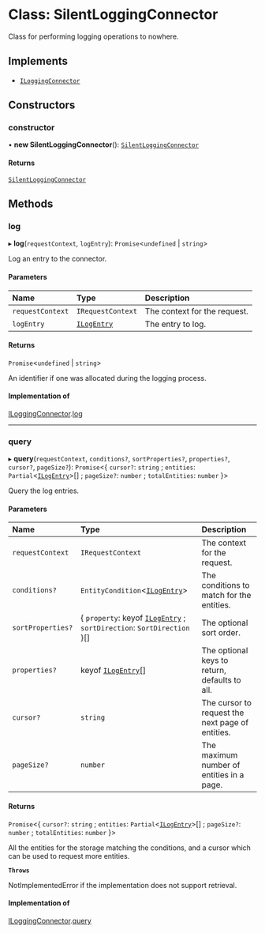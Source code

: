 # Class: SilentLoggingConnector

Class for performing logging operations to nowhere.

## Implements

- [`ILoggingConnector`](../interfaces/ILoggingConnector.md)

## Constructors

### constructor

• **new SilentLoggingConnector**(): [`SilentLoggingConnector`](SilentLoggingConnector.md)

#### Returns

[`SilentLoggingConnector`](SilentLoggingConnector.md)

## Methods

### log

▸ **log**(`requestContext`, `logEntry`): `Promise`\<`undefined` \| `string`\>

Log an entry to the connector.

#### Parameters

| Name             | Type                                      | Description                  |
| :--------------- | :---------------------------------------- | :--------------------------- |
| `requestContext` | `IRequestContext`                         | The context for the request. |
| `logEntry`       | [`ILogEntry`](../interfaces/ILogEntry.md) | The entry to log.            |

#### Returns

`Promise`\<`undefined` \| `string`\>

An identifier if one was allocated during the logging process.

#### Implementation of

[ILoggingConnector](../interfaces/ILoggingConnector.md).[log](../interfaces/ILoggingConnector.md#log)

---

### query

▸ **query**(`requestContext`, `conditions?`, `sortProperties?`, `properties?`, `cursor?`, `pageSize?`): `Promise`\<\{ `cursor?`: `string` ; `entities`: `Partial`\<[`ILogEntry`](../interfaces/ILogEntry.md)\>[] ; `pageSize?`: `number` ; `totalEntities`: `number` }\>

Query the log entries.

#### Parameters

| Name              | Type                                                                                                  | Description                                      |
| :---------------- | :---------------------------------------------------------------------------------------------------- | :----------------------------------------------- |
| `requestContext`  | `IRequestContext`                                                                                     | The context for the request.                     |
| `conditions?`     | `EntityCondition`\<[`ILogEntry`](../interfaces/ILogEntry.md)\>                                        | The conditions to match for the entities.        |
| `sortProperties?` | \{ `property`: keyof [`ILogEntry`](../interfaces/ILogEntry.md) ; `sortDirection`: `SortDirection` }[] | The optional sort order.                         |
| `properties?`     | keyof [`ILogEntry`](../interfaces/ILogEntry.md)[]                                                     | The optional keys to return, defaults to all.    |
| `cursor?`         | `string`                                                                                              | The cursor to request the next page of entities. |
| `pageSize?`       | `number`                                                                                              | The maximum number of entities in a page.        |

#### Returns

`Promise`\<\{ `cursor?`: `string` ; `entities`: `Partial`\<[`ILogEntry`](../interfaces/ILogEntry.md)\>[] ; `pageSize?`: `number` ; `totalEntities`: `number` }\>

All the entities for the storage matching the conditions,
and a cursor which can be used to request more entities.

**`Throws`**

NotImplementedError if the implementation does not support retrieval.

#### Implementation of

[ILoggingConnector](../interfaces/ILoggingConnector.md).[query](../interfaces/ILoggingConnector.md#query)
